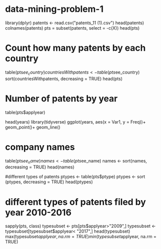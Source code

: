 # data-mining-problem-1
library(dplyr)
patents <- read.csv("patents_11 (1).csv")
head(patents)
colnames(patents)
pts = subset(patents, select = -c(X))
head(pts)
# Count how many patents by each country
table(pts$ee_country)
countriesWithpatents <- table(pts$ee_country)
sort(countriesWithpatents, decreasing = TRUE)
head(pts)

# Number of patents by year 
table(pts$applyear)

head(years)
library(tidyverse)
ggplot(years, aes(x = Var1, y = Freq))+
  geom_point()+
  geom_line()


# company names
table(pts$ee_name)
names <- table(pts$ee_name)
names <- sort(names, decreasing = TRUE)
head(names)


#different types of patents
ptypes <- table(pts$ptype)
ptypes <- sort (ptypes, decreasing = TRUE)
head(ptypes)

# different types of patents filed by year 2010-2016
sapply(pts, class)
typesubset <- pts[pts$applyear>"2009",]
typesubset <- typesubset[typesubset$applyear< "2017",]
head(typesubset)
max(typesubset$applyear, na.rm = TRUE)
min(typesubset$applyear, na.rm = TRUE)
